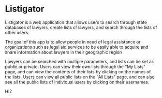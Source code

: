 # Listigator

Listigator is a web application that allows users to search through state databases of lawyers, create lists of lawyers, and search through the lists of other users. 

The goal of this app is to allow people in need of legal assistance or organizations such as legal aid services to be easily able to acquire and share information about lawyers in their geographic region

Lawyers can be searched with multiple parameters, and lists can be set as public or private. Users can view their own lists through the "My Lists" page, and can view the contents of their lists by clicking on the names of the lists. Users can view all public lists on the "All Lists" page, and can also see all the public lists of individual users by clicking on their usernames. 

Hi2